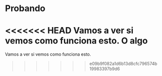 # Probando

<<<<<<< HEAD
Vamos a ver si vemos como funciona esto. O algo
=======
Vamos a ver si vemos como funciona esto.
>>>>>>> e09b9f082a1d6b13d8cfc796574b19983397b9d6
